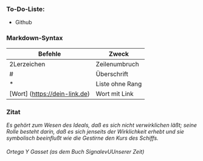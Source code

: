 ### To-Do-Liste:  
* Github

### Markdown-Syntax  

| Befehle | Zweck |
|----------|----------|
| 2Lerzeichen | Zeilenumbruch |
| # | Überschrift |
| * | Liste ohne Rang |
| [Wort] (https://dein-link.de) | Wort mit Link |

### Zitat
    
*Es gehört zum Wesen des Ideals, daß es sich nicht verwirklichen läßt; seine Rolle besteht darin, daß es sich jenseits der Wirklichkeit erhebt und sie symbolisch beeinflußt wie die Gestirne den Kurs des Schiffs.*
  
###### Ortega Y Gasset (as dem Buch SignalevUUnserer Zeit)
